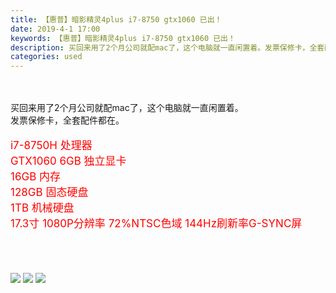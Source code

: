```yaml
---
title: 【惠普】暗影精灵4plus i7-8750 gtx1060 已出！
date: 2019-4-1 17:00
keywords: 【惠普】暗影精灵4plus i7-8750 gtx1060 已出！
description: 买回来用了2个月公司就配mac了，这个电脑就一直闲置着。发票保修卡，全套配件都在。i7-8750H处理器GTX10606GB独立显卡16GB内存128GB固态硬盘1TB机械硬盘17.3寸1080P分辨率72%NTSC色域144Hz刷新率G-
categories: used
---
```

<td class="t_f" id="postmessage_3367062">

<br/>
<br/>
买回来用了2个月公司就配mac了，这个电脑就一直闲置着。<br/>
发票保修卡，全套配件都在。<font color="#ff0000"><br/>
</font><br/>
<div align="left"><font face="-apple-system-font, BlinkMacSystemFont, &amp;quot;"><font style="font-size:17px"><font color="#ff0000">i7-8750H 处理器</font></font></font></div><div align="left"><font face="-apple-system-font, BlinkMacSystemFont, &amp;quot;"><font style="font-size:17px"><font color="#ff0000">GTX1060 6GB 独立显卡</font></font></font></div><div align="left"><font face="-apple-system-font, BlinkMacSystemFont, &amp;quot;"><font style="font-size:17px"><font color="#ff0000">16GB 内存</font></font></font></div><div align="left"><font face="-apple-system-font, BlinkMacSystemFont, &amp;quot;"><font style="font-size:17px"><font color="#ff0000">128GB 固态硬盘</font></font></font></div><div align="left"><font face="-apple-system-font, BlinkMacSystemFont, &amp;quot;"><font style="font-size:17px"><font color="#ff0000">1TB 机械硬盘</font></font></font></div><div align="left"><font face="-apple-system-font, BlinkMacSystemFont, &amp;quot;"><font style="font-size:17px"><font color="#ff0000">17.3寸 1080P分辨率 72%NTSC色域 144Hz刷新率G-SYNC屏</font></font></font></div><br/>
<br/>
<br/>
<br/>

<img aid="1128047" data-cf-modified-649d6ae808e0e38fc5253e98-="" file="data/attachment/forum/201904/01/165602swx4n0hoo577nlnw.png.thumb.jpg" id="aimg_1128047" inpost="1" onclick="" onmouseover="" src="http://www.flw.ph/data/attachment/forum/201904/01/165602swx4n0hoo577nlnw.png" style="cursor:pointer" zoomfile="data/attachment/forum/201904/01/165602swx4n0hoo577nlnw.png"/>



<img aid="1128048" data-cf-modified-649d6ae808e0e38fc5253e98-="" file="data/attachment/forum/201904/01/165603imgtplntg6ltv989.png.thumb.jpg" id="aimg_1128048" inpost="1" onclick="" onmouseover="" src="http://www.flw.ph/data/attachment/forum/201904/01/165603imgtplntg6ltv989.png" style="cursor:pointer" zoomfile="data/attachment/forum/201904/01/165603imgtplntg6ltv989.png"/>



<img aid="1128049" data-cf-modified-649d6ae808e0e38fc5253e98-="" file="data/attachment/forum/201904/01/165604xr5kdezk3znp5633.png.thumb.jpg" id="aimg_1128049" inpost="1" onclick="" onmouseover="" src="http://www.flw.ph/data/attachment/forum/201904/01/165604xr5kdezk3znp5633.png" style="cursor:pointer" zoomfile="data/attachment/forum/201904/01/165604xr5kdezk3znp5633.png"/>


<br/>
<br/>
<br/>
</td>
